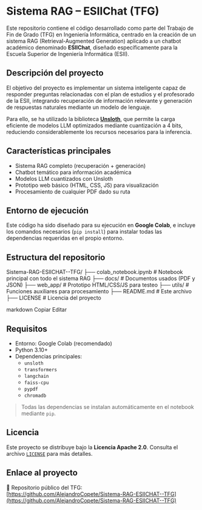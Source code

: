# Sistema RAG – ESIIChat (TFG)

Este repositorio contiene el código desarrollado como parte del Trabajo de Fin de Grado (TFG) en Ingeniería Informática, centrado en la creación de un sistema RAG (Retrieval-Augmented Generation) aplicado a un chatbot académico denominado **ESIIChat**, diseñado específicamente para la Escuela Superior de Ingeniería Informática (ESII).

## Descripción del proyecto

El objetivo del proyecto es implementar un sistema inteligente capaz de responder preguntas relacionadas con el plan de estudios y el profesorado de la ESII, integrando recuperación de información relevante y generación de respuestas naturales mediante un modelo de lenguaje.

Para ello, se ha utilizado la biblioteca **[Unsloth](https://github.com/unslothai/unsloth)**, que permite la carga eficiente de modelos LLM optimizados mediante cuantización a 4 bits, reduciendo considerablemente los recursos necesarios para la inferencia.

## Características principales

- Sistema RAG completo (recuperación + generación)
- Chatbot temático para información académica
- Modelos LLM cuantizados con Unsloth
- Prototipo web básico (HTML, CSS, JS) para visualización
- Procesamiento de cualquier PDF dado su ruta

## Entorno de ejecución

Este código ha sido diseñado para su ejecución en **Google Colab**, e incluye los comandos necesarios (`pip install`) para instalar todas las dependencias requeridas en el propio entorno.

## Estructura del repositorio

Sistema-RAG-ESIICHAT--TFG/
├── colab_notebook.ipynb # Notebook principal con todo el sistema RAG
├── docs/ # Documentos usados (PDF y JSON)
├── web_app/ # Prototipo HTML/CSS/JS para testeo
├── utils/ # Funciones auxiliares para procesamiento
├── README.md # Este archivo
├── LICENSE # Licencia del proyecto

markdown
Copiar
Editar

## Requisitos

- Entorno: Google Colab (recomendado)
- Python 3.10+
- Dependencias principales:
  - `unsloth`
  - `transformers`
  - `langchain`
  - `faiss-cpu`
  - `pypdf`
  - `chromadb`

> Todas las dependencias se instalan automáticamente en el notebook mediante `pip`.

## Licencia

Este proyecto se distribuye bajo la **Licencia Apache 2.0**. Consulta el archivo [`LICENSE`](./LICENSE) para más detalles.

## Enlace al proyecto

📂 Repositorio público del TFG:  
[https://github.com/AlejandroCopete/Sistema-RAG-ESIICHAT--TFG](https://github.com/AlejandroCopete/Sistema-RAG-ESIICHAT--TFG)
